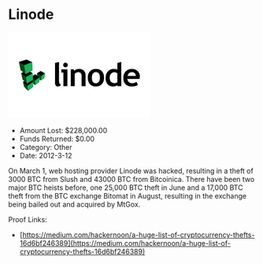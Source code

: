 # Linode
![Linode](/rektimages/Linode.png)
- Amount Lost: $228,000.00
- Funds Returned: $0.00
- Category: Other
- Date: 2012-3-12

On March 1, web hosting provider Linode was hacked, resulting in a theft of 3000 BTC from Slush and 43000 BTC from Bitcoinica. There have been two major BTC heists before, one 25,000 BTC theft in June and a 17,000 BTC theft from the BTC exchange Bitomat in August, resulting in the exchange being bailed out and acquired by MtGox.


Proof Links:
- [https://medium.com/hackernoon/a-huge-list-of-cryptocurrency-thefts-16d6bf246389](https://medium.com/hackernoon/a-huge-list-of-cryptocurrency-thefts-16d6bf246389)


